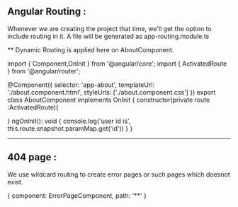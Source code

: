 Angular Routing :
--------------------------------
Whenever we are creating the project that time, we'll get the option to include routing in it.
A file will be generated as app-routing.module.ts


** Dynamic Routing is applied here on AboutComponent. 

import { Component,OnInit } from '@angular/core';
import { ActivatedRoute } from '@angular/router';

@Component({
  selector: 'app-about',
  templateUrl: './about.component.html',
  styleUrls: ['./about.component.css']
})
export class AboutComponent implements OnInit {
  constructor(private route :ActivatedRoute){

  }
  ngOnInit(): void {
      console.log('user id is', this.route.snapshot.paramMap.get('id'))
  }
}
_____________________________________
404 page :
---------------------
We use wildcard routing to create error pages or such pages which doesnot exist.

{
	component: ErrorPageComponent,
	path: '**'
}


